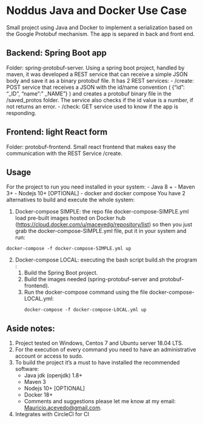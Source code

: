 # Noddus Java and Docker Use Case
Small project using Java and Docker to implement a serialization based on the Google Protobuf mechanism. The app is separed in back and front end.

## Backend: Spring Boot app
Folder: spring-protobuf-server. Using a spring boot project, handled by maven, it was developed a REST service that can receive a simple JSON body and save it as a binary protobuf file. It has 2 REST services:
    -	/create: POST service that receives a JSON with the id/name convention ( {“id”: “_ID”, “name”:” _NAME”} ) and creates a protobuf binary file in the /saved_protos folder. The service also checks if the id value is a number, if not returns an error.
    -	/check: GET service used to know if the app is responding.

## Frontend: light React form
Folder: protobuf-frontend. Small react frontend that makes easy the communication with the REST Service /create.

## Usage
For the project to run you need installed in your system:
    - Java 8 +
    - Maven 3+ 
    - Nodejs 10+ \[OPTIONAL\]
    - docker and docker compose
You have 2 alternatives to build and execute the whole system:
1. Docker-compose SIMPLE: the repo file docker-compose-SIMPLE.yml load pre-built images hosted on Docker hub (https://cloud.docker.com/u/macevedg/repository/list) so then you just grab the docker-compose-SIMPLE.yml file, put it in your system and run: 
```
docker-compose -f docker-compose-SIMPLE.yml up
```

2. Docker-compose LOCAL: executing the bash script build.sh the program :
    1. Build the Spring Boot project.
    2. Build the images needed (spring-protobuf-server and protobuf-frontend).
    3. Run the docker-compose command using the file docker-compose-LOCAL.yml:
       ```
       docker-compose -f docker-compose-LOCAL.yml up
       ```

## Aside notes:
1.	Project tested on Windows, Centos 7 and Ubuntu server 18.04 LTS.
2.	For the execution of every command you need to have an administrative account or access to sudo.
3.	To build the project it’s a must to have installed the recommended software:
    -   Java jdk (openjdk) 1.8+
    -	Maven 3
    -	Nodejs 10+ \[OPTIONAL\]
    -	Docker 18+
    -	Comments and suggestions please let me know at my email: Mauricio.acevedo@gmail.com.
4. Integrates with CircleCI for CI
